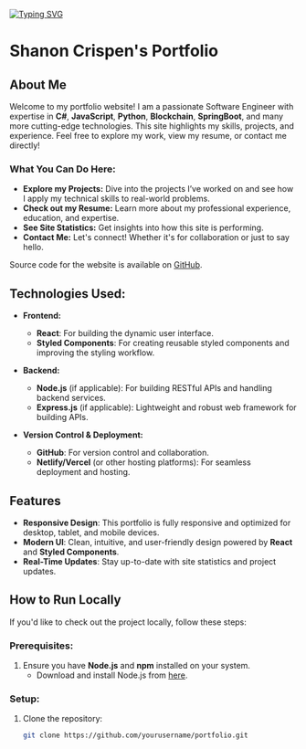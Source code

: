 [![Typing SVG](https://readme-typing-svg.herokuapp.com?font=Fira+Code&weight=700&pause=1000&width=435&lines=Welcome+to+Shanon+Crispen%27s+Portfolio)](https://git.io/typing-svg)

# Shanon Crispen's Portfolio

## About Me

Welcome to my portfolio website! I am a passionate Software Engineer with expertise in **C#**, **JavaScript**, **Python**, **Blockchain**, **SpringBoot**, and many more cutting-edge technologies. This site highlights my skills, projects, and experience. Feel free to explore my work, view my resume, or contact me directly!

### What You Can Do Here:
- **Explore my Projects:** Dive into the projects I’ve worked on and see how I apply my technical skills to real-world problems.
- **Check out my Resume:** Learn more about my professional experience, education, and expertise.
- **See Site Statistics:** Get insights into how this site is performing.
- **Contact Me:** Let's connect! Whether it's for collaboration or just to say hello.

Source code for the website is available on [GitHub](#).

## Technologies Used:

- **Frontend:**  
  - **React**: For building the dynamic user interface.
  - **Styled Components**: For creating reusable styled components and improving the styling workflow.
  
- **Backend:**  
  - **Node.js** (if applicable): For building RESTful APIs and handling backend services.
  - **Express.js** (if applicable): Lightweight and robust web framework for building APIs.

- **Version Control & Deployment:**
  - **GitHub**: For version control and collaboration.
  - **Netlify/Vercel** (or other hosting platforms): For seamless deployment and hosting.

## Features

- **Responsive Design**: This portfolio is fully responsive and optimized for desktop, tablet, and mobile devices.
- **Modern UI**: Clean, intuitive, and user-friendly design powered by **React** and **Styled Components**.
- **Real-Time Updates**: Stay up-to-date with site statistics and project updates.

## How to Run Locally

If you'd like to check out the project locally, follow these steps:

### Prerequisites:
1. Ensure you have **Node.js** and **npm** installed on your system.
   - Download and install Node.js from [here](https://nodejs.org/).
   
### Setup:
1. Clone the repository:
   ```bash
   git clone https://github.com/yourusername/portfolio.git
